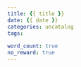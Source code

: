 ```yaml
---
title: {{ title }}
date: {{ date }}
categories: uncatalog
tags:
    
word_count: true
no_reward: true 
---
```

